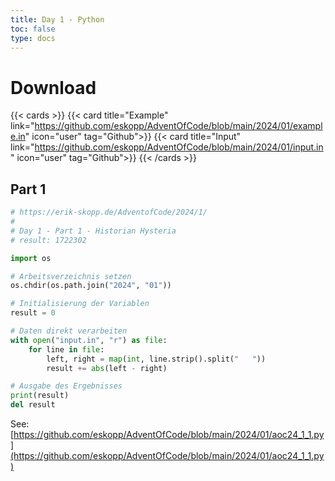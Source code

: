 ```yaml
---
title: Day 1 - Python
toc: false
type: docs
---
```



# Download
{{< cards >}}
{{< card title="Example" link="https://github.com/eskopp/AdventOfCode/blob/main/2024/01/example.in" icon="user" tag="Github">}}
{{< card title="Input" link="https://github.com/eskopp/AdventOfCode/blob/main/2024/01/input.in" icon="user" tag="Github">}}
{{< /cards >}}




## Part 1
```python
# https://erik-skopp.de/AdventofCode/2024/1/
#
# Day 1 - Part 1 - Historian Hysteria
# result: 1722302

import os

# Arbeitsverzeichnis setzen
os.chdir(os.path.join("2024", "01"))

# Initialisierung der Variablen
result = 0

# Daten direkt verarbeiten
with open("input.in", "r") as file:
    for line in file:
        left, right = map(int, line.strip().split("   "))
        result += abs(left - right)

# Ausgabe des Ergebnisses
print(result)
del result
```
See: [https://github.com/eskopp/AdventOfCode/blob/main/2024/01/aoc24_1_1.py](https://github.com/eskopp/AdventOfCode/blob/main/2024/01/aoc24_1_1.py)